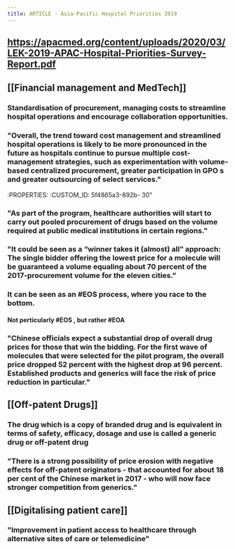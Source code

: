 ```yaml
---
title: ARTICLE - Asia-Pacific Hospital Priorities 2019
---
```


## https://apacmed.org/content/uploads/2020/03/LEK-2019-APAC-Hospital-Priorities-Survey-Report.pdf
## [[Financial management and MedTech]]
### Standardisation of procurement, managing costs to streamline hospital operations and encourage collaboration opportunities.
### "Overall, the trend toward cost management and streamlined hospital operations is likely to be more pronounced in the future as hospitals continue to pursue multiple cost-management strategies, such as experimentation with volume-based centralized procurement, greater participation in GPO s and greater outsourcing of select services."
   :PROPERTIES:
   :CUSTOM_ID: 5f4865a3-892b-
30"
### "As part of the program, healthcare authorities will start to carry out pooled procurement of drugs based on the volume required at public medical institutions in certain regions."
### "It could be seen as a “winner takes it (almost) all” approach: The single bidder offering the lowest price for a molecule will be guaranteed a volume equaling about 70 percent of the 2017-procurement volume for the eleven cities."
### It can be seen as an #EOS process, where you race to the bottom.
#### Not perticularly #EOS , but rather #EOA
### "Chinese officials expect a substantial drop of overall drug prices for those that win the bidding. For the first wave of molecules that were selected for the pilot program, the overall price dropped 52 percent with the highest drop at 96 percent. Established products and generics will face the risk of price reduction in particular."
## [[Off-patent Drugs]]
### The drug which is a copy of branded drug and is equivalent in terms of safety, efficacy, dosage and use is called a generic drug or off-patent drug
### "There is a strong possibility of price erosion with negative effects for off-patent originators - that accounted for about 18 per cent of the Chinese market in 2017 - who will now face stronger competition from generics."
## [[Digitalising patient care]]
### "Improvement in patient access to healthcare through alternative sites of care or telemedicine"
###
##
